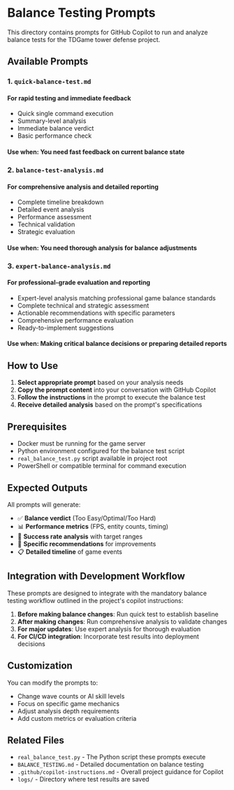 # Balance Testing Prompts

This directory contains prompts for GitHub Copilot to run and analyze balance tests for the TDGame tower defense project.

## Available Prompts

### 1. `quick-balance-test.md`

#### **For rapid testing and immediate feedback**

- Quick single command execution
- Summary-level analysis
- Immediate balance verdict
- Basic performance check

#### **Use when**: You need fast feedback on current balance state

### 2. `balance-test-analysis.md`

#### **For comprehensive analysis and detailed reporting**

- Complete timeline breakdown
- Detailed event analysis
- Performance assessment
- Technical validation
- Strategic evaluation

#### **Use when**: You need thorough analysis for balance adjustments

### 3. `expert-balance-analysis.md`

#### **For professional-grade evaluation and reporting**

- Expert-level analysis matching professional game balance standards
- Complete technical and strategic assessment
- Actionable recommendations with specific parameters
- Comprehensive performance evaluation
- Ready-to-implement suggestions

#### **Use when**: Making critical balance decisions or preparing detailed reports

## How to Use

1. **Select appropriate prompt** based on your analysis needs
2. **Copy the prompt content** into your conversation with GitHub Copilot
3. **Follow the instructions** in the prompt to execute the balance test
4. **Receive detailed analysis** based on the prompt's specifications

## Prerequisites

- Docker must be running for the game server
- Python environment configured for the balance test script
- `real_balance_test.py` script available in project root
- PowerShell or compatible terminal for command execution

## Expected Outputs

All prompts will generate:

- ✅ **Balance verdict** (Too Easy/Optimal/Too Hard)
- 📊 **Performance metrics** (FPS, entity counts, timing)
- 🎯 **Success rate analysis** with target ranges
- 🔧 **Specific recommendations** for improvements
- 📋 **Detailed timeline** of game events

## Integration with Development Workflow

These prompts are designed to integrate with the mandatory balance testing workflow outlined in the project's copilot instructions:

1. **Before making balance changes**: Run quick test to establish baseline
2. **After making changes**: Run comprehensive analysis to validate changes
3. **For major updates**: Use expert analysis for thorough evaluation
4. **For CI/CD integration**: Incorporate test results into deployment decisions

## Customization

You can modify the prompts to:

- Change wave counts or AI skill levels
- Focus on specific game mechanics
- Adjust analysis depth requirements
- Add custom metrics or evaluation criteria

## Related Files

- `real_balance_test.py` - The Python script these prompts execute
- `BALANCE_TESTING.md` - Detailed documentation on balance testing
- `.github/copilot-instructions.md` - Overall project guidance for Copilot
- `logs/` - Directory where test results are saved
